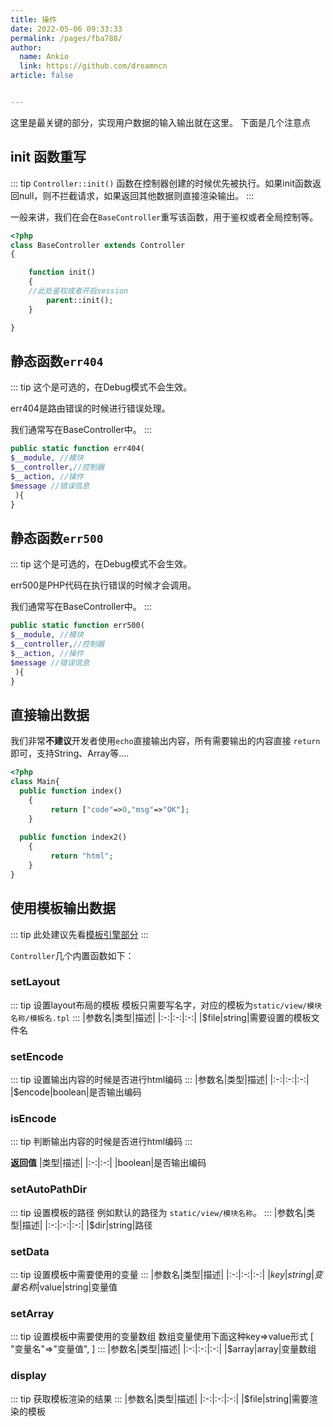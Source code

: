 ```yaml
---
title: 操作
date: 2022-05-06 09:33:33
permalink: /pages/fba788/
author: 
  name: Ankio
  link: https://github.com/dreamncn
article: false


---
```

这里是最关键的部分，实现用户数据的输入输出就在这里。
下面是几个注意点

## init 函数重写
::: tip
`Controller::init()` 函数在控制器创建的时候优先被执行。如果init函数返回null，则不拦截请求，如果返回其他数据则直接渲染输出。
:::

一般来讲，我们在会在`BaseController`重写该函数，用于鉴权或者全局控制等。

```php
<?php
class BaseController extends Controller
{

    function init()
    {
    //此处鉴权或者开启session
        parent::init();
    }

}
```

## 静态函数`err404`
::: tip
这个是可选的，在Debug模式不会生效。

err404是路由错误的时候进行错误处理。

我们通常写在BaseController中。
:::
```php
public static function err404(
$__module, //模块
$__controller,//控制器
$__action, //操作
$message //错误信息
 ){
}
```

## 静态函数`err500`
::: tip
这个是可选的，在Debug模式不会生效。

err500是PHP代码在执行错误的时候才会调用。

我们通常写在BaseController中。
:::
```php
public static function err500(
$__module, //模块
$__controller,//控制器
$__action, //操作
$message //错误信息
 ){
}
```



## 直接输出数据

我们非常**不建议**开发者使用`echo`直接输出内容，所有需要输出的内容直接 `return` 即可，支持String、Array等....

```php
<?php 
class Main{
  public function index()
	{
         return ["code"=>0,"msg"=>"OK"];
    }
    
  public function index2()
	{
         return "html";
    }
}

```

## 使用模板输出数据

::: tip 
此处建议先看[模板引擎部分](04.模板引擎.md)
:::

`Controller`几个内置函数如下：

### setLayout
::: tip 设置layout布局的模板
模板只需要写名字，对应的模板为`static/view/模块名称/模板名.tpl`
:::
|参数名|类型|描述|
|:-:|:-:|:-:|
|$file|string|需要设置的模板文件名


### setEncode
::: tip 设置输出内容的时候是否进行html编码
:::
|参数名|类型|描述|
|:-:|:-:|:-:|
|$encode|boolean|是否输出编码

### isEncode
::: tip 判断输出内容的时候是否进行html编码
:::

**返回值**
|类型|描述|
|:-:|:-:|
|boolean|是否输出编码

### setAutoPathDir
::: tip 设置模板的路径
例如默认的路径为 `static/view/模块名称`。
:::
|参数名|类型|描述|
|:-:|:-:|:-:|
|$dir|string|路径

### setData
::: tip 设置模板中需要使用的变量
:::
|参数名|类型|描述|
|:-:|:-:|:-:|
|$key|string|变量名称
|$value|string|变量值

### setArray
::: tip 设置模板中需要使用的变量数组
数组变量使用下面这种key=>value形式
[
  "变量名"=>"变量值",
]
:::
|参数名|类型|描述|
|:-:|:-:|:-:|
|$array|array|变量数组

### display
::: tip 获取模板渲染的结果
:::
|参数名|类型|描述|
|:-:|:-:|:-:|
|$file|string|需要渲染的模板
